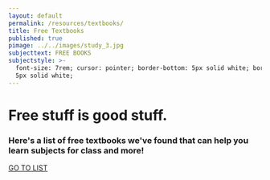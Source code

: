 ```yaml
---
layout: default
permalink: /resources/textbooks/
title: Free Textbooks
published: true
pimage: ../../images/study_3.jpg
subjecttext: FREE BOOKS
subjectstyle: >-
  font-size: 7rem; cursor: pointer; border-bottom: 5px solid white; border-top:
  5px solid white;
---
```

<div class='content-wrap'>
	<h1>Free stuff is good stuff.</h1>
	<h3>Here's a list of free textbooks we've found that can help you learn subjects for class and more!</h3>
  <a class='classy-link bottom-page-link' id='go-to-books-list' href="https://github.com/vhf/free-programming-books/blob/master/free-programming-books.md">GO TO LIST</a>
</div>
